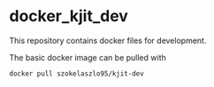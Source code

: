 # docker_kjit_dev
This repository contains docker files for development. 

The basic docker image can be pulled with
``` 
docker pull szokelaszlo95/kjit-dev
```
